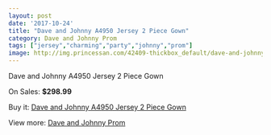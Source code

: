 ```yaml
---
layout: post
date: '2017-10-24'
title: "Dave and Johnny A4950 Jersey 2 Piece Gown"
category: Dave and Johnny Prom
tags: ["jersey","charming","party","johnny","prom"]
image: http://img.princessan.com/42409-thickbox_default/dave-and-johnny-a4950-jersey-2-piece-gown.jpg
---
```

Dave and Johnny A4950 Jersey 2 Piece Gown

On Sales: **$298.99**
<a href="https://www.princessan.com/en/dave-and-johnny-prom/19778-dave-and-johnny-a4950-jersey-2-piece-gown.html"><amp-img layout="responsive" width="600" height="600" src="//img.princessan.com/42409-thickbox_default/dave-and-johnny-a4950-jersey-2-piece-gown.jpg" alt="Dave and Johnny A4950 Jersey 2 Piece Gown 0" /></a>
<a href="https://www.princessan.com/en/dave-and-johnny-prom/19778-dave-and-johnny-a4950-jersey-2-piece-gown.html"><amp-img layout="responsive" width="600" height="600" src="//img.princessan.com/42410-thickbox_default/dave-and-johnny-a4950-jersey-2-piece-gown.jpg" alt="Dave and Johnny A4950 Jersey 2 Piece Gown 1" /></a>

Buy it: [Dave and Johnny A4950 Jersey 2 Piece Gown](https://www.princessan.com/en/dave-and-johnny-prom/19778-dave-and-johnny-a4950-jersey-2-piece-gown.html "Dave and Johnny A4950 Jersey 2 Piece Gown")

View more: [Dave and Johnny Prom](https://www.princessan.com/en/181-dave-and-johnny-prom "Dave and Johnny Prom")